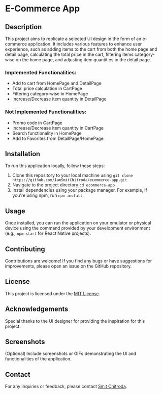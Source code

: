 # E-Commerce App

## Description

This project aims to replicate a selected UI design in the form of an e-commerce application. It includes various features to enhance user experience, such as adding items to the cart from both the home page and detail page, calculating the total price in the cart, filtering items category-wise on the home page, and adjusting item quantities in the detail page.

### Implemented Functionalities:

- Add to cart from HomePage and DetailPage
- Total price calculation in CartPage
- Filtering category-wise in HomePage
- Increase/Decrease item quantity in DetailPage

### Not Implemented Functionalities:

- Promo code in CartPage
- Increase/Decrease item quantity in CartPage
- Search functionality in HomePage
- Add to Favorites from DetailPage/HomePage

## Installation

To run this application locally, follow these steps:

1. Clone this repository to your local machine using `git clone https://github.com/IamSmitChitroda/ecommerce-app.git`
2. Navigate to the project directory `cd ecommerce-app`
3. Install dependencies using your package manager. For example, if you're using npm, run `npm install`.

## Usage

Once installed, you can run the application on your emulator or physical device using the command provided by your development environment (e.g., `npm start` for React Native projects).

## Contributing

Contributions are welcome! If you find any bugs or have suggestions for improvements, please open an issue on the GitHub repository.

## License

This project is licensed under the [MIT License](LICENSE).

## Acknowledgements

Special thanks to the UI designer for providing the inspiration for this project.

## Screenshots

(Optional) Include screenshots or GIFs demonstrating the UI and functionalities of the application.

## Contact

For any inquiries or feedback, please contact [Smit Chitroda](smitchitroda2210@gmail.com).
